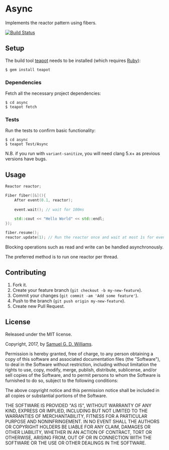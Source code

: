 # Async

Implements the reactor pattern using fibers.

[![Build Status](https://travis-ci.org/kurocha/async.svg?branch=master)](https://travis-ci.org/kurocha/async)

## Setup

The build tool [teapot] needs to be installed (which requires [Ruby]):

	$ gem install teapot

[teapot]: https://teapot.nz/
[Ruby]: https://www.ruby-lang.org/en/downloads/

### Dependencies

Fetch all the necessary project dependencies:

	$ cd async
	$ teapot fetch

### Tests

Run the tests to confirm basic functionality:

	$ cd async
	$ teapot Test/Async

N.B. if you run with `variant-sanitize`, you will need clang 5.x+ as previous versions have bugs.

## Usage

```c++
Reactor reactor;

Fiber fiber([&](){
	After event(0.1, reactor);
	
	event.wait(); // wait for 100ms
	
	std::cout << "Hello World" << std::endl;
});

fiber.resume();
reactor.update(1); // Run the reactor once and wait at most 1s for events.
```

Blocking operations such as read and write can be handled asynchronously.

The preferred method is to run one reactor per thread.

## Contributing

1. Fork it.
2. Create your feature branch (`git checkout -b my-new-feature`).
3. Commit your changes (`git commit -am 'Add some feature'`).
4. Push to the branch (`git push origin my-new-feature`).
5. Create new Pull Request.

## License

Released under the MIT license.

Copyright, 2017, by [Samuel G. D. Williams](http://www.codeotaku.com/samuel-williams).

Permission is hereby granted, free of charge, to any person obtaining a copy
of this software and associated documentation files (the "Software"), to deal
in the Software without restriction, including without limitation the rights
to use, copy, modify, merge, publish, distribute, sublicense, and/or sell
copies of the Software, and to permit persons to whom the Software is
furnished to do so, subject to the following conditions:

The above copyright notice and this permission notice shall be included in
all copies or substantial portions of the Software.

THE SOFTWARE IS PROVIDED "AS IS", WITHOUT WARRANTY OF ANY KIND, EXPRESS OR
IMPLIED, INCLUDING BUT NOT LIMITED TO THE WARRANTIES OF MERCHANTABILITY,
FITNESS FOR A PARTICULAR PURPOSE AND NONINFRINGEMENT. IN NO EVENT SHALL THE
AUTHORS OR COPYRIGHT HOLDERS BE LIABLE FOR ANY CLAIM, DAMAGES OR OTHER
LIABILITY, WHETHER IN AN ACTION OF CONTRACT, TORT OR OTHERWISE, ARISING FROM,
OUT OF OR IN CONNECTION WITH THE SOFTWARE OR THE USE OR OTHER DEALINGS IN
THE SOFTWARE.

